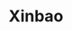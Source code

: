 ---
layout: place
title: Xinbao
permalink: /new-york/jamaica/xinbao.html
stateAbbr: NY
stateName: New York
cityName: Jamaica
seo:
  type: restaurant
  links: null
place_id: ChIJI14DKsFmwokRzOwOx0OfdbM
photos:
  - name: >-
      places/ChIJI14DKsFmwokRzOwOx0OfdbM/photos/AeeoHcKGI78oOjQ-Ob3PWDA08s1MfHqUKKvl6i73HtJsgU_A_bNB0j5zITeJSc7-2rU9ThPQ_WxVk24PZ7ZvxrzCpCAUbPMuyVfkCD-PW2DOVK-5zLfs1E9e2l9g4N6IwcgVKR0nlAbkAsh17D8MdRKwTodgzswEK7HqgKGpFraIRXwj3SJ0Ok4EM7EBueJY3RxCXUFJf2cnb3w_tN40srqwb58pjWdR9hW_6VPPps959p9V3DGDx6QE1LsL0wnUjcXzjJmRMV31mvbs4b33_F-vFKZmC9Yx0eKzhqiZxdxjuvantivgCYtEUEvsa2sLh9QnXCjGAkMb8BU30bEU0KQJjr__wbcvrqnKBsv2JQ-KNsCFAyoQp9rgqGeVlNJOMnxHsXuScXdfz-SqmFP2Iclqs3F4nkAh7YW9JepEda6nSq9iVEY
    widthPx: 1920
    heightPx: 1080
    authorAttributions:
      - displayName: Jephte D. Israel Rene
        uri: https://maps.google.com/maps/contrib/101436200102560726366
        photoUri: >-
          https://lh3.googleusercontent.com/a-/ALV-UjU_fBfey5DTdEE-Ysmr0hQmkYG9DS5z6Zx5soAchr8OsVWBqGM=s100-p-k-no-mo
    flagContentUri: >-
      https://www.google.com/local/imagery/report/?cb_client=maps_api_places.places_api&image_key=!1e10!2sCIHM0ogKEICAgIDx6KKr_AE&hl=en-US
    googleMapsUri: >-
      https://www.google.com/maps/place//data=!3m4!1e2!3m2!1sCIHM0ogKEICAgIDx6KKr_AE!2e10!4m2!3m1!1s0x89c266c12a035e23:0xb3759f43c70eeccc
  - name: >-
      places/ChIJI14DKsFmwokRzOwOx0OfdbM/photos/AeeoHcKgMXWW4F7PDPy9kK-86eDEqocBrlOOCRCcJkmk8XGGU1ldaeg508_Sg9ta4s1WN29Dh2MTTie4eoO6hp1x_gdTq8-xk-CbGoL5odWKVr3YnG5ZjNeco9Wu4vpgw6K1av-kM3ZqgLoVcWVVJQcwow5K0gvC8oRtzcWkFrEnowTt22Klvo62bTYattty0b1-TKrquODhTmTT2lEWkKZFnjL3KwPE4ubkVigHDyPAqaj2PxZSedlPDNKjm4h-Y6tAPYwtP1WeOi513M5l7pgmKxrcthq57pf3U-Sq2XsPaCO5YOpFgBsbOEtiwSDE_1tcEkfq1hUo6IUZzKWMUISQaQi0IAnNHjYeEQo2JksAwMdD8C1FFrFTt33ht0dHcRvdiahi9vt5n04HactxksmosNM3eaf4Xy-2uwLLiURF0eaKow
    widthPx: 1080
    heightPx: 1920
    authorAttributions:
      - displayName: leon dong
        uri: https://maps.google.com/maps/contrib/104483978814732667770
        photoUri: >-
          https://lh3.googleusercontent.com/a-/ALV-UjWEUwudBZYI2Gb00QbwWdfCcpDr_KuBLOMgFocZyX665jDVi9k=s100-p-k-no-mo
    flagContentUri: >-
      https://www.google.com/local/imagery/report/?cb_client=maps_api_places.places_api&image_key=!1e10!2sCIHM0ogKEICAgICz3MqFDw&hl=en-US
    googleMapsUri: >-
      https://www.google.com/maps/place//data=!3m4!1e2!3m2!1sCIHM0ogKEICAgICz3MqFDw!2e10!4m2!3m1!1s0x89c266c12a035e23:0xb3759f43c70eeccc
  - name: >-
      places/ChIJI14DKsFmwokRzOwOx0OfdbM/photos/AeeoHcI8TuGnSMNDokQk3BDjsLUgPhnXIQa7CEvXlTYP2QzhJvbx-n7vq9Y7iW-6S_my97RpRS_519VHbKTzMr9IeJyhaEXVvRp8KBdxjCDixX0osyBTLyC0dOLcTn9JKqcPBeTOM6O9wGMuH2lPXzerIwdCUEFOV3gYjM8Dc34_aykz7laRsG0HSgWGsMcJ_vHt5fCRY_bw3X3IDf5v7PzHdcWiQhb9C5GYNwmIIUo6-nvnc9ymWaXSpZacB2BRs5bz-2414dZJf6FZoA0AgtrYJ10gnH7HB8ezdCbEMvwUHgj-OfqSlapW-DcjtTLHgd9qAG8XjJJ92FR2aNcRlNjbBA8O0b0kXJfuckiCX5muvZFk42AymD8XcUUflAXs0BHhjL5GXZLRzx2ESv3xY_ITWqRUc2BIiIamRFDFM0VT9YB-_Q
    widthPx: 3000
    heightPx: 4000
    authorAttributions:
      - displayName: Darell Blackman
        uri: https://maps.google.com/maps/contrib/104989448294386714538
        photoUri: >-
          https://lh3.googleusercontent.com/a-/ALV-UjVjEozdot_JgGqiUc0cV_zUJm7MLuwUmdFqLD15n5-EOSll5mae=s100-p-k-no-mo
    flagContentUri: >-
      https://www.google.com/local/imagery/report/?cb_client=maps_api_places.places_api&image_key=!1e10!2sCIHM0ogKEICAgIDus6qDYQ&hl=en-US
    googleMapsUri: >-
      https://www.google.com/maps/place//data=!3m4!1e2!3m2!1sCIHM0ogKEICAgIDus6qDYQ!2e10!4m2!3m1!1s0x89c266c12a035e23:0xb3759f43c70eeccc
  - name: >-
      places/ChIJI14DKsFmwokRzOwOx0OfdbM/photos/AeeoHcLxN4xvhDUYB6WtLWraVTZrSk7kdMGuarFqN6799gnTZn6rW4Py7zFGgBYH2B6HuahX7NXGTRFH_LF5QUMOkiXncGIlyy7Fsgp7175Vxo30k7h-Oy9zeL7BXDlOpnLQJ7gAQ4zYH-W9cz3uPD8oIYjAitEYbK7hILNuf8ZBCJtpSSGzw5U6IIMq-LlFbMqlhG3ibNpJuh2u1TYKM1ZeTYFDRC6jeag17wDwsoiVTqsS_yB--wX3sWrY16Uk0fG5VrrX0jRyEBfGjP6FOcpEKhLl0_mErn2u2uUlOr5jc4qEnktfFZF0a8gIiXXicp6b_dbo8UbKz-WcB1tGwKw0Lsn1EfHC0grFjwpU5USdcLDiMcKLQyFNpyPdOvg7BdUML0_UhBgwFby5rXGJtObdiKrrnl7SaXl5XXViN7j0NyIuEQ
    widthPx: 1572
    heightPx: 2076
    authorAttributions:
      - displayName: ny suits
        uri: https://maps.google.com/maps/contrib/100951283757727677308
        photoUri: >-
          https://lh3.googleusercontent.com/a/ACg8ocLCO9O8RlHvY6i6bLqJBb9Id0St1_3Ou_fNa5aoQHQc664iyA=s100-p-k-no-mo
    flagContentUri: >-
      https://www.google.com/local/imagery/report/?cb_client=maps_api_places.places_api&image_key=!1e10!2sCIHM0ogKEICAgID95_uPfA&hl=en-US
    googleMapsUri: >-
      https://www.google.com/maps/place//data=!3m4!1e2!3m2!1sCIHM0ogKEICAgID95_uPfA!2e10!4m2!3m1!1s0x89c266c12a035e23:0xb3759f43c70eeccc
  - name: >-
      places/ChIJI14DKsFmwokRzOwOx0OfdbM/photos/AeeoHcI9AqaX54JAIaydKSBoGLeO_XPYDaUzYuJcXewvnJFMOtq26egdFgKR_RdIEN9vdu5QGGcxc58WZgDDCTcfiy3gnIBS11dAbDRglqUw0xlPKoc0bS6-R9TGVIn-Wc53J53P-lgpi3HrOb3JhZ92m-ZjmlWZ2PfGDcShLABQ6Mh3bmtvEe5lG1Ef0fMqWJ7U4r9N9ScqaCCxsqUqJvFNYmDsZCXj2ubc1EKUme9TotD642buKTb0X3Y8Mxim-Kh7TCzu-nNakUn0FtdrYsOSUs-gskQw3J6Z6LUvspYv13k0gz9sjE_yzmzgkDLpniShCaVMEWVmIFhXpkv9qKwVNRh0TUxOrNF5lExnUx79vxs7OXueqUHbuECY19Idi7olp5DRwOCFfn6ar5vxBAp2IqFaw2bepLn80U_2eEMlcUk
    widthPx: 1592
    heightPx: 2048
    authorAttributions:
      - displayName: ny suits
        uri: https://maps.google.com/maps/contrib/100951283757727677308
        photoUri: >-
          https://lh3.googleusercontent.com/a/ACg8ocLCO9O8RlHvY6i6bLqJBb9Id0St1_3Ou_fNa5aoQHQc664iyA=s100-p-k-no-mo
    flagContentUri: >-
      https://www.google.com/local/imagery/report/?cb_client=maps_api_places.places_api&image_key=!1e10!2sCIHM0ogKEICAgID95_uPPA&hl=en-US
    googleMapsUri: >-
      https://www.google.com/maps/place//data=!3m4!1e2!3m2!1sCIHM0ogKEICAgID95_uPPA!2e10!4m2!3m1!1s0x89c266c12a035e23:0xb3759f43c70eeccc
  - name: >-
      places/ChIJI14DKsFmwokRzOwOx0OfdbM/photos/AeeoHcKwaNmpH2BlCL659g3-VVgZRr5XoTtXSYUC8tCDvIA_VRt6VVDbGC1FKhjeIIt5iF10x2Z3dGyZ8MXXzG1WVA9RBR1EZnFRgb0Hb5SJ6B2xdweAXg9w6vd_ke_8bqSt6Wl3Be8BAHWHbp4Iq-G1BlTJoPbSCr1oC0AupgfDkpkD3_Pi8e29ntgLIK5cvjHj58_lMXZtBshljyHvP84dT4GZrhaweNIwvnYZwTjsWQqq7q6ATfNtHCBYxNYUR9u1eSqXNRAH5X7uikclUhLgVF4ld8YsQmnbQLGyWIJPfQWS4GB-GlEFkhGSU6V5WXTr_BuUQ6ENxJkSxdD1I8tWTKVOcjwNTb4sT1kYaQs4DAtY7lFQP9nB0dFtvb5negpQjBzda8Do7i_5EfSnZJWCiw0yYW2wlUt2u3GWjajx3z2Fyw
    widthPx: 3024
    heightPx: 4032
    authorAttributions:
      - displayName: Elaine Stroughton
        uri: https://maps.google.com/maps/contrib/114792524188713964444
        photoUri: >-
          https://lh3.googleusercontent.com/a-/ALV-UjWT7zo25z4KXdr-UeCWXUiAOeVfbiJ6Jyz827POBzdptuQjrsBbig=s100-p-k-no-mo
    flagContentUri: >-
      https://www.google.com/local/imagery/report/?cb_client=maps_api_places.places_api&image_key=!1e10!2sCIHM0ogKEICAgIDE4YOWXw&hl=en-US
    googleMapsUri: >-
      https://www.google.com/maps/place//data=!3m4!1e2!3m2!1sCIHM0ogKEICAgIDE4YOWXw!2e10!4m2!3m1!1s0x89c266c12a035e23:0xb3759f43c70eeccc
  - name: >-
      places/ChIJI14DKsFmwokRzOwOx0OfdbM/photos/AeeoHcIW3rwAu2i5I_YNC56G6BgCMFq1dt2CT2fBPCosY_NoX9BruJewYhrwIzQ4w8SoG4tMih-wXMGq5ed6nQBGFupTiC7Wgs77baGjtaqcGY22NPpAsw0PWIbihk5wyeGi1Ky2EtpadAPPNy4bxyCiZArwIFkhmaXxRWPTbI4o8i9o0autASSDIGWfDjUr3_Uj3c-gLZVsbM9EXEoJIftupGny9Vw91kviVWbpu5lnhTMcJTPW8-h-ezeQA80usIVv7wLZBc2B1j10aBUSEaA4pDABd5ls0YNmR_N4hzM-X-VZJBDeWTwXsttJNGFE-cSmCnWn7nqIJ8EU463ERv8s1uNpV31CmvW4bsdqbC8oyGaKsZxMIQw5vmAAEqxMC7D0YiZvDD6aqKjhhEGYEt1Q6FSQJMQqn-MBwSRUAiy43qOnWw
    widthPx: 3024
    heightPx: 4032
    authorAttributions:
      - displayName: Elaine Stroughton
        uri: https://maps.google.com/maps/contrib/114792524188713964444
        photoUri: >-
          https://lh3.googleusercontent.com/a-/ALV-UjWT7zo25z4KXdr-UeCWXUiAOeVfbiJ6Jyz827POBzdptuQjrsBbig=s100-p-k-no-mo
    flagContentUri: >-
      https://www.google.com/local/imagery/report/?cb_client=maps_api_places.places_api&image_key=!1e10!2sCIHM0ogKEICAgIDE4YOWfw&hl=en-US
    googleMapsUri: >-
      https://www.google.com/maps/place//data=!3m4!1e2!3m2!1sCIHM0ogKEICAgIDE4YOWfw!2e10!4m2!3m1!1s0x89c266c12a035e23:0xb3759f43c70eeccc
  - name: >-
      places/ChIJI14DKsFmwokRzOwOx0OfdbM/photos/AeeoHcIUG4nV06N-sLmN8i3BV2NcjBBn5tYr0agMkA46SLDhqzoJyIfWcJ0Bp0fvDuxiXpomT8J5pAq1kEd_jG8z5AJtksY860Y_muvkFuHcYUHJrYC_DLb3XefHK2ETSej2r7HU7-qBCTExobJArvH-Vm9eCs_2Z2uNfjmi0WviHVevlnqE_pI5iapRoh220DtvE4A-TEibUDovbnddGT0F883fFqpl6DtrMlYQ1a0h5Mkm6ks3N9JZXVBDQrNakKyxEEsUYx8sp0FnDwmaL15z8uAFCe6nHxr0J6Y2Ci6UZ_K0heetRGsnhpQTmCGi08SrGLnCWlxOlirQRHiF1H3pBZsDn-QSiYs8Kpv-P-XSlXx5yOxUhQejRFLsgTVpDnk6a1RO7YCtpmXo_E0mOarvpDlKf-6ZU8s1ugMpSjeK54-M_g
    widthPx: 4032
    heightPx: 2268
    authorAttributions:
      - displayName: norman jones
        uri: https://maps.google.com/maps/contrib/117112393355190360691
        photoUri: >-
          https://lh3.googleusercontent.com/a-/ALV-UjVvH6azjTqY58xwORA7Qni2CLx4r5FGZa8cvXsgW4FbFvTJPZJbWA=s100-p-k-no-mo
    flagContentUri: >-
      https://www.google.com/local/imagery/report/?cb_client=maps_api_places.places_api&image_key=!1e10!2sCIHM0ogKEICAgICqs6Xhbw&hl=en-US
    googleMapsUri: >-
      https://www.google.com/maps/place//data=!3m4!1e2!3m2!1sCIHM0ogKEICAgICqs6Xhbw!2e10!4m2!3m1!1s0x89c266c12a035e23:0xb3759f43c70eeccc
  - name: >-
      places/ChIJI14DKsFmwokRzOwOx0OfdbM/photos/AeeoHcIAXc7xVbiJoFgukWxIXzVLQEapueXjqxX6bUMcjBMOB474Qew450nP745HV9GK28NDjHqHj7uKZCaQ8tGF5EEcRMCvhfvAV3JCHeeJATI5PtCTsskFBcXCo6AfnF56lctvERaJ4v6fnlV_49w-ljSPoQ-Ewf8kDO0wK7DXs8U18FXk36uVkZdE9NlPSQdIA-eb5R644R7i5jlEiBTwNei9RAU1_b3i2qxlUGVAf_5D_vnl325MEclw2uvYJbX7XBlSUWiim0hAs-vKDuEfAoJZCw7wJjf3GZF9Fg-MkllyRRjayWlIfFpejv5rKT6yHkkPPOlXXuAaHv-EKNuEJAMcXhGAD4rxuUpm6jC4hAarlWPW9uoyhiC4WYpBGQ0eA0erwRQone2FloJ5rVUSWpLA2cFqsnN-ctJTdxamcSBUHw
    widthPx: 3000
    heightPx: 4000
    authorAttributions:
      - displayName: Darell Blackman
        uri: https://maps.google.com/maps/contrib/104989448294386714538
        photoUri: >-
          https://lh3.googleusercontent.com/a-/ALV-UjVjEozdot_JgGqiUc0cV_zUJm7MLuwUmdFqLD15n5-EOSll5mae=s100-p-k-no-mo
    flagContentUri: >-
      https://www.google.com/local/imagery/report/?cb_client=maps_api_places.places_api&image_key=!1e10!2sCIHM0ogKEICAgIDus6qDCQ&hl=en-US
    googleMapsUri: >-
      https://www.google.com/maps/place//data=!3m4!1e2!3m2!1sCIHM0ogKEICAgIDus6qDCQ!2e10!4m2!3m1!1s0x89c266c12a035e23:0xb3759f43c70eeccc
  - name: >-
      places/ChIJI14DKsFmwokRzOwOx0OfdbM/photos/AeeoHcLG5nhf5bRavHqwBHgCJSv5raGUrBmHCzZtO-DM9JUAvlHg4mUxJwCFRE8IT2wx5VAQWYYScq4X1BkUL_imyC8Mg7k5uRMcukAc6MI4LF4km1jdVtGWGYtQs6MU1SnNmxJ9OZdT3fWtcOXYCGI89wtGRzwmZealpB-zIYaokSBG14G6Zg37RzWduZxoSBGSBd7NaD9b0qabfXXN0bWivo6Xu5l-dbS8qfGCHZBVC2aKPd7xy5hKLM9mUkdsScabsEPF8_m8HWKuCtKjhQB4lmZ_nTGuTuu2zDD5nVIvrY0zhT4rwGlDzbuZsnJ3wsyTjQZYfMmcp98o02HfDnddZBa3lcRYexW2I3TyFnw7N3dzDxgYBd82-MMke8nH-is3bALtbM0ItdAQyYuOHSPvyJyoLUHi84QvB_FReu1gNGFG3Jg
    widthPx: 2448
    heightPx: 3264
    authorAttributions:
      - displayName: Tongy Lu
        uri: https://maps.google.com/maps/contrib/102420894585078102813
        photoUri: >-
          https://lh3.googleusercontent.com/a/ACg8ocIvfMrGDKtnU2ujQABG43aNkk8Rp01NikPPPgUWBz2EenNReQ=s100-p-k-no-mo
    flagContentUri: >-
      https://www.google.com/local/imagery/report/?cb_client=maps_api_places.places_api&image_key=!1e10!2sCIHM0ogKEICAgIC4w5mDowE&hl=en-US
    googleMapsUri: >-
      https://www.google.com/maps/place//data=!3m4!1e2!3m2!1sCIHM0ogKEICAgIC4w5mDowE!2e10!4m2!3m1!1s0x89c266c12a035e23:0xb3759f43c70eeccc
address: 13742 Guy R Brewer Blvd, Jamaica, NY 11434, USA
street: 13742 Guy R Brewer Blvd
city: Jamaica
state: NY
zip: '11434'
country: USA
neighborhood: Jamaica
latitude: '40.670916'
longitude: '-73.774127'
accessibility_options: null
business_status: OPERATIONAL
name: Xinbao
google_maps_links:
  directionsUri: >-
    https://www.google.com/maps/dir//''/data=!4m7!4m6!1m1!4e2!1m2!1m1!1s0x89c266c12a035e23:0xb3759f43c70eeccc!3e0
  placeUri: https://maps.google.com/?cid=12931417018515516620
  writeAReviewUri: >-
    https://www.google.com/maps/place//data=!4m3!3m2!1s0x89c266c12a035e23:0xb3759f43c70eeccc!12e1
  reviewsUri: >-
    https://www.google.com/maps/place//data=!4m4!3m3!1s0x89c266c12a035e23:0xb3759f43c70eeccc!9m1!1b1
  photosUri: >-
    https://www.google.com/maps/place//data=!4m3!3m2!1s0x89c266c12a035e23:0xb3759f43c70eeccc!10e5
primary_type: Chinese Restaurant
opening_hours:
  regular:
    - 'Monday: 11:00 AM – 11:00 PM'
    - 'Tuesday: 11:00 AM – 11:00 PM'
    - 'Wednesday: 11:00 AM – 11:00 PM'
    - 'Thursday: 11:00 AM – 11:00 PM'
    - 'Friday: 11:00 AM – 11:00 PM'
    - 'Saturday: 11:00 AM – 11:00 PM'
    - 'Sunday: 12:00 – 11:00 PM'
  current:
    - 'Monday: 11:00 AM – 11:00 PM'
    - 'Tuesday: 11:00 AM – 11:00 PM'
    - 'Wednesday: 11:00 AM – 11:00 PM'
    - 'Thursday: 11:00 AM – 11:00 PM'
    - 'Friday: 11:00 AM – 11:00 PM'
    - 'Saturday: 11:00 AM – 11:00 PM'
    - 'Sunday: 12:00 – 11:00 PM'
secondary_opening_hours:
  regular:
    weekdayDescriptions: null
    type: null
  current:
    weekdayDescriptions: null
    type: null
phone: (718) 977-8989
price_level: PRICE_LEVEL_INEXPENSIVE
price_range: null
rating: '3.6'
rating_count: 0
website: null
description: >-
  Discover Xinbao in Jamaica, NY$$$Xinbao in Jamaica, New York, stands out as a
  casual Chinese eatery offering a selection of classic dishes that highlight
  fresh flavors and hearty portions. This spot serves up favorites like sesame
  chicken, barbecue options, and lo mein, making it a go-to for anyone craving
  authentic Chinese cuisine in a relaxed setting. With convenient hours from
  11:00 AM to 11:00 PM most days, it's ideal for quick lunches or evening
  dinners, and its affordable pricing adds to the appeal for locals seeking
  Chinese restaurants nearby. The eatery emphasizes simple, satisfying meals
  that pair well with everyday routines, ensuring a welcoming atmosphere for
  those exploring Chinese food options in the area.
generative_summary: >-
  Discover Xinbao in Jamaica, NY$$$Xinbao in Jamaica, New York, stands out as a
  casual Chinese eatery offering a selection of classic dishes that highlight
  fresh flavors and hearty portions. This spot serves up favorites like sesame
  chicken, barbecue options, and lo mein, making it a go-to for anyone craving
  authentic Chinese cuisine in a relaxed setting. With convenient hours from
  11:00 AM to 11:00 PM most days, it's ideal for quick lunches or evening
  dinners, and its affordable pricing adds to the appeal for locals seeking
  Chinese restaurants nearby. The eatery emphasizes simple, satisfying meals
  that pair well with everyday routines, ensuring a welcoming atmosphere for
  those exploring Chinese food options in the area.
generative_disclosure: Summarized by AI using the Grok-3-Mini model.
reviews:
  - name: >-
      places/ChIJI14DKsFmwokRzOwOx0OfdbM/reviews/ChdDSUhNMG9nS0VJQ0FnSUN2cXVTWXV3RRAB
    relativePublishTimeDescription: 4 months ago
    rating: 1
    text:
      text: >-
        Was trying to order delivery she said it's out of range but I told her
        is 5min away. She acted like she couldn't  put a dam adress down.
        Pretended not to know. Simplest thing to do I had to say it 7 times even
        said it very slowly. I just hang up but hey I hope this present was
        worth it.
      languageCode: en
    originalText:
      text: >-
        Was trying to order delivery she said it's out of range but I told her
        is 5min away. She acted like she couldn't  put a dam adress down.
        Pretended not to know. Simplest thing to do I had to say it 7 times even
        said it very slowly. I just hang up but hey I hope this present was
        worth it.
      languageCode: en
    authorAttribution:
      displayName: Orlando Florida
      uri: https://www.google.com/maps/contrib/108013170907621576723/reviews
      photoUri: >-
        https://lh3.googleusercontent.com/a/ACg8ocLai8eJQOgPS_1_ayiIdzr55LP26OsW9c3RPoR43chj2Dn_5g=s128-c0x00000000-cc-rp-mo
    publishTime: '2024-12-10T01:49:49.218145Z'
    flagContentUri: >-
      https://www.google.com/local/review/rap/report?postId=ChdDSUhNMG9nS0VJQ0FnSUN2cXVTWXV3RRAB&d=17924085&t=1
    googleMapsUri: >-
      https://www.google.com/maps/reviews/data=!4m6!14m5!1m4!2m3!1sChdDSUhNMG9nS0VJQ0FnSUN2cXVTWXV3RRAB!2m1!1s0x89c266c12a035e23:0xb3759f43c70eeccc
  - name: >-
      places/ChIJI14DKsFmwokRzOwOx0OfdbM/reviews/ChdDSUhNMG9nS0VJQ0FnTURBMjlDSXFBRRAB
    relativePublishTimeDescription: 2 months ago
    rating: 1
    text:
      text: >-
        Delivery took more than an hour!!!! Not good service AT ALL!! It’s very
        unfortunate because the food is very tasty!l but this makes me want to
        not order from here ever again!!
      languageCode: en
    originalText:
      text: >-
        Delivery took more than an hour!!!! Not good service AT ALL!! It’s very
        unfortunate because the food is very tasty!l but this makes me want to
        not order from here ever again!!
      languageCode: en
    authorAttribution:
      displayName: CELESTIALBEAUTY_BYADILAH
      uri: https://www.google.com/maps/contrib/114216622886016103302/reviews
      photoUri: >-
        https://lh3.googleusercontent.com/a-/ALV-UjUbA0tC-CObr9S3nkGwW716hgY3BghmscU23xT7KKxZfDHn0U9l=s128-c0x00000000-cc-rp-mo
    publishTime: '2025-02-12T02:54:53.145639Z'
    flagContentUri: >-
      https://www.google.com/local/review/rap/report?postId=ChdDSUhNMG9nS0VJQ0FnTURBMjlDSXFBRRAB&d=17924085&t=1
    googleMapsUri: >-
      https://www.google.com/maps/reviews/data=!4m6!14m5!1m4!2m3!1sChdDSUhNMG9nS0VJQ0FnTURBMjlDSXFBRRAB!2m1!1s0x89c266c12a035e23:0xb3759f43c70eeccc
  - name: >-
      places/ChIJI14DKsFmwokRzOwOx0OfdbM/reviews/ChZDSUhNMG9nS0VJQ0FnSUR4Nk1LSGJREAE
    relativePublishTimeDescription: a year ago
    rating: 1
    text:
      text: >-
        Explain to me how  I said plain broccoli  with a side of sesame chicken,
        and my food comes with  full rice. I used to love this place but only
        thing  they care about is the money nothing
      languageCode: en
    originalText:
      text: >-
        Explain to me how  I said plain broccoli  with a side of sesame chicken,
        and my food comes with  full rice. I used to love this place but only
        thing  they care about is the money nothing
      languageCode: en
    authorAttribution:
      displayName: Jephte D. Israel Rene
      uri: https://www.google.com/maps/contrib/101436200102560726366/reviews
      photoUri: >-
        https://lh3.googleusercontent.com/a-/ALV-UjU_fBfey5DTdEE-Ysmr0hQmkYG9DS5z6Zx5soAchr8OsVWBqGM=s128-c0x00000000-cc-rp-mo-ba2
    publishTime: '2023-05-31T20:46:31.102505Z'
    flagContentUri: >-
      https://www.google.com/local/review/rap/report?postId=ChZDSUhNMG9nS0VJQ0FnSUR4Nk1LSGJREAE&d=17924085&t=1
    googleMapsUri: >-
      https://www.google.com/maps/reviews/data=!4m6!14m5!1m4!2m3!1sChZDSUhNMG9nS0VJQ0FnSUR4Nk1LSGJREAE!2m1!1s0x89c266c12a035e23:0xb3759f43c70eeccc
  - name: >-
      places/ChIJI14DKsFmwokRzOwOx0OfdbM/reviews/ChdDSUhNMG9nS0VJQ0FnSURoOUo2MnV3RRAB
    relativePublishTimeDescription: 2 years ago
    rating: 4
    text:
      text: >-
        Xin Bao is my local Chinese takeout spot & I order nearly every day for
        lunch.

        The veggies have great variety and are never overcooked, the "House"
        brown sauce isn't too salty, & the protein always tastes great!

        My 2 favorites are the shrimp with broccoli & the beef with mixed
        veggies (they also offer "Chinese veggies" as an option, always clarify
        which one you want). Sometimes I order my special: beef with onions and
        mushrooms (not on the menu).

        Xin Bao is reasonably priced, though they have a slightly more expensive
        dinner menu.

        I always get the hot mustard & "duck sauce"

        and egg roll with my meal.

        Politeness goes a long way, treating the people at the window
        respectfully & politely has never caused any issues for me with their
        customer service or willingness to make changes to the food I order.


        Food 4.5/5

        Service 4/5

        Ease of ordering 5/5

        Menu options 4.7/5


        **I recommend calling your order in first & having them confirm it.
      languageCode: en
    originalText:
      text: >-
        Xin Bao is my local Chinese takeout spot & I order nearly every day for
        lunch.

        The veggies have great variety and are never overcooked, the "House"
        brown sauce isn't too salty, & the protein always tastes great!

        My 2 favorites are the shrimp with broccoli & the beef with mixed
        veggies (they also offer "Chinese veggies" as an option, always clarify
        which one you want). Sometimes I order my special: beef with onions and
        mushrooms (not on the menu).

        Xin Bao is reasonably priced, though they have a slightly more expensive
        dinner menu.

        I always get the hot mustard & "duck sauce"

        and egg roll with my meal.

        Politeness goes a long way, treating the people at the window
        respectfully & politely has never caused any issues for me with their
        customer service or willingness to make changes to the food I order.


        Food 4.5/5

        Service 4/5

        Ease of ordering 5/5

        Menu options 4.7/5


        **I recommend calling your order in first & having them confirm it.
      languageCode: en
    authorAttribution:
      displayName: Tori Collins
      uri: https://www.google.com/maps/contrib/111137931612782985445/reviews
      photoUri: >-
        https://lh3.googleusercontent.com/a-/ALV-UjXupbt6goSfOKvdkTFJCCVn3Niz-o7ursIBA-IigIA0m3PO354l=s128-c0x00000000-cc-rp-mo-ba3
    publishTime: '2023-03-02T19:17:02.858818Z'
    flagContentUri: >-
      https://www.google.com/local/review/rap/report?postId=ChdDSUhNMG9nS0VJQ0FnSURoOUo2MnV3RRAB&d=17924085&t=1
    googleMapsUri: >-
      https://www.google.com/maps/reviews/data=!4m6!14m5!1m4!2m3!1sChdDSUhNMG9nS0VJQ0FnSURoOUo2MnV3RRAB!2m1!1s0x89c266c12a035e23:0xb3759f43c70eeccc
  - name: >-
      places/ChIJI14DKsFmwokRzOwOx0OfdbM/reviews/ChZDSUhNMG9nS0VJQ0FnSUNIb0lEVEh3EAE
    relativePublishTimeDescription: 7 months ago
    rating: 1
    text:
      text: >-
        This local Chinese restaurant is the WORSE! Last summer 2023 the entire
        restaurant repped of a fowl smell, seriously unbearable. I refused to
        accept my pick up order that day after encountering those conditions. I
        just thought… maybe the  garbage just wasn’t taken out but I didn’t want
        to chance it because the smell was potent. This restaurant called me
        harassing me trying to force me to come back, pick up and pay for the
        order. I tried to politely remind them that I am a long term customer
        and I didn’t  feel comfortable with what they were asking of me. But I
        was also still trying to assure them that I’d be willing to support them
        and buy food once the smell cleans up. After that conversation my number
        was flagged and banned i have only been able to order delivery or pick
        up items from my boyfriends phone number. After a year of being
        discriminated against I’ve decided I will NEVER be supporting such an
        unprofessional business again!
      languageCode: en
    originalText:
      text: >-
        This local Chinese restaurant is the WORSE! Last summer 2023 the entire
        restaurant repped of a fowl smell, seriously unbearable. I refused to
        accept my pick up order that day after encountering those conditions. I
        just thought… maybe the  garbage just wasn’t taken out but I didn’t want
        to chance it because the smell was potent. This restaurant called me
        harassing me trying to force me to come back, pick up and pay for the
        order. I tried to politely remind them that I am a long term customer
        and I didn’t  feel comfortable with what they were asking of me. But I
        was also still trying to assure them that I’d be willing to support them
        and buy food once the smell cleans up. After that conversation my number
        was flagged and banned i have only been able to order delivery or pick
        up items from my boyfriends phone number. After a year of being
        discriminated against I’ve decided I will NEVER be supporting such an
        unprofessional business again!
      languageCode: en
    authorAttribution:
      displayName: Chrysanthea Yarborough
      uri: https://www.google.com/maps/contrib/117685562226286573269/reviews
      photoUri: >-
        https://lh3.googleusercontent.com/a-/ALV-UjWJylwDHvcSlmSEfo3zeiFPm5gVXAkfN8z1S81vqN97fcWOPRvo=s128-c0x00000000-cc-rp-mo
    publishTime: '2024-08-30T19:18:49.442061Z'
    flagContentUri: >-
      https://www.google.com/local/review/rap/report?postId=ChZDSUhNMG9nS0VJQ0FnSUNIb0lEVEh3EAE&d=17924085&t=1
    googleMapsUri: >-
      https://www.google.com/maps/reviews/data=!4m6!14m5!1m4!2m3!1sChZDSUhNMG9nS0VJQ0FnSUNIb0lEVEh3EAE!2m1!1s0x89c266c12a035e23:0xb3759f43c70eeccc
review_summary: >-
  Insights from Recent Feedback$$$Feedback from visitors to this Chinese eatery
  often highlights the tasty and flavorful dishes as a major plus, with many
  appreciating the variety and solid portions that make meals feel worthwhile.
  While some mentions point to occasional delays in delivery that can frustrate
  quick orders, the overall value and taste keep it on the favorites list for
  affordable takeout. Folks generally note that calling ahead helps smooth out
  any service kinks, leading to a more enjoyable experience when grabbing
  Chinese favorites. Despite a few mix-ups with orders in the past, the
  consensus leans positive on the food's quality, encouraging newcomers to give
  it a try for a satisfying bite in a casual vibe.
review_disclosure: Summarized by AI using the Grok-3-Mini model.
parking_options: null
payment_options: null
allow_dogs: null
curbside_pickup: null
delivery: true
dine_in: null
good_for_children: null
good_for_groups: null
good_for_sports: false
live_music: false
menu_for_children: false
outdoor_seating: false
reservable: false
restroom: false
serves_beer: null
serves_breakfast: null
serves_brunch: false
serves_cocktails: null
serves_coffee: false
serves_dinner: true
serves_dessert: false
serves_lunch: true
serves_vegetarian_food: null
serves_wine: null
takeout: true
update_category: pro
places_description: null

---